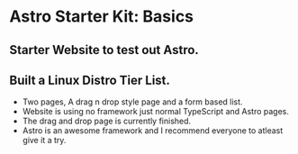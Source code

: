 # Astro Starter Kit: Basics



## Starter Website to test out Astro.

## Built a Linux Distro Tier List.

- Two pages, A drag n drop style page and a form based list.
- Website is using no framework just normal TypeScript and Astro pages.
- The drag and drop page is currently finished.
- Astro is an awesome framework and I recommend everyone to atleast give it a try.






